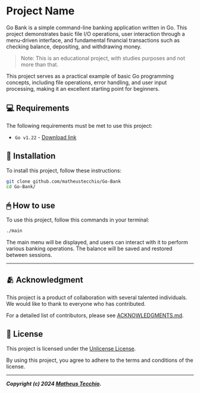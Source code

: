# Project Name

Go Bank is a simple command-line banking application written in Go. This project demonstrates basic file I/O operations, user interaction through a menu-driven interface, and fundamental financial transactions such as checking balance, depositing, and withdrawing money.


> Note: This is an educational project, with studies purposes and not more than that.

This project serves as a practical example of basic Go programming concepts, including file operations, error handling, and user input processing, making it an excellent starting point for beginners.

## 💻 Requirements

The following requirements must be met to use this project:

*  `Go v1.22` - [Download link](https://go.dev/)

## 💾 Installation

To install this project, follow these instructions:

```bash
git clone github.com/matheustecchio/Go-Bank
cd Go-Bank/
```

## 🖱 How to use

To use this project, follow this commands in your terminal:

```bash
./main
```

The main menu will be displayed, and users can interact with it to perform various banking operations. The balance will be saved and restored between sessions.

---

## 🫂 Acknowledgment

This project is a product of collaboration with several talented individuals. We would like to thank to everyone who has contributed.

For a detailed list of contributors, please see [ACKNOWLEDGMENTS.md](./docs/ACKNOWLEDGMENTS.md).

## 📝 License

This project is licensed under the [Unlicense License](./docs/LICENSE).

By using this project, you agree to adhere to the terms and conditions of the license.

---

***Copyright (c) 2024 [Matheus Tecchio](https://github.com/matheustecchio).***